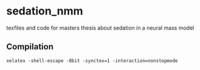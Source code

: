 # sedation_nmm
texfiles and code for masters thesis about sedation in a neural mass model

## Compilation

`xelatex -shell-escape -8bit -synctex=1 -interaction=nonstopmode`

